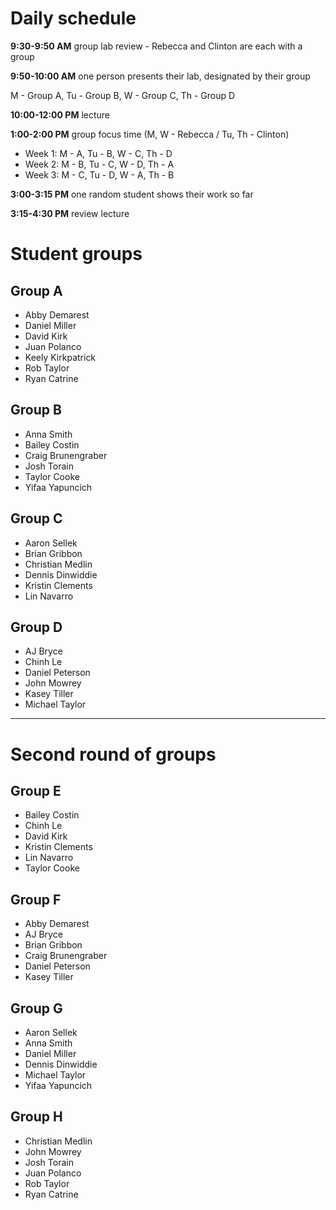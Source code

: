 # Daily schedule

**9:30-9:50 AM** group lab review - Rebecca and Clinton are each with a group
 
**9:50-10:00 AM** one person presents their lab, designated by their group

M - Group A, Tu - Group B, W - Group C, Th - Group D

**10:00-12:00 PM** lecture

**1:00-2:00 PM** group focus time (M, W - Rebecca / Tu, Th - Clinton)

* Week 1: M - A, Tu - B, W - C, Th - D
* Week 2: M - B, Tu - C, W - D, Th - A
* Week 3: M - C, Tu - D, W - A, Th - B

**3:00-3:15 PM** one random student shows their work so far

**3:15-4:30 PM** review lecture

# Student groups

## Group A

- Abby Demarest
- Daniel Miller
- David Kirk
- Juan Polanco
- Keely Kirkpatrick
- Rob Taylor
- Ryan Catrine

## Group B

- Anna Smith
- Bailey Costin
- Craig Brunengraber
- Josh Torain
- Taylor Cooke
- Yifaa Yapuncich

## Group C

- Aaron Sellek
- Brian Gribbon
- Christian Medlin
- Dennis Dinwiddie
- Kristin Clements
- Lin Navarro

## Group D

- AJ Bryce
- Chinh Le
- Daniel Peterson
- John Mowrey
- Kasey Tiller
- Michael Taylor

---

# Second round of groups

## Group E

- Bailey Costin
- Chinh Le
- David Kirk
- Kristin Clements
- Lin Navarro
- Taylor Cooke

## Group F

- Abby Demarest
- AJ Bryce
- Brian Gribbon
- Craig Brunengraber
- Daniel Peterson
- Kasey Tiller

## Group G

- Aaron Sellek
- Anna Smith
- Daniel Miller
- Dennis Dinwiddie
- Michael Taylor
- Yifaa Yapuncich

## Group H

- Christian Medlin
- John Mowrey
- Josh Torain
- Juan Polanco
- Rob Taylor
- Ryan Catrine

